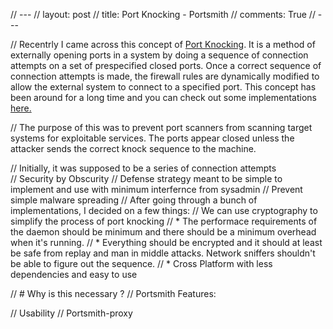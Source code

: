 // ---
// layout: post
// title: Port Knocking - Portsmith
// comments: True
// ---

// Recentrly I came across this concept of <a href="https://en.wikipedia.org/wiki/Port_knocking">Port Knocking</a>. It is a method of externally opening ports in a system by doing a sequence of connection attempts on a set of prespecified closed ports. Once a correct sequence of connection attempts is made, the firewall rules are dynamically modified to allow the external system to connect to a specified port. This concept has been around for a long time and you can check out some implementations <a href = "http://www.portknocking.org/view/implementations">here.</a>  

// The purpose of this was to prevent port scanners from scanning target systems for exploitable services. The ports appear closed unless the attacker sends the correct knock sequence to the machine.

// Initially, it was supposed to be a series of connection attempts    
// Security by Obscurity
// Defense strategy meant to be simple to implement and use with minimum interfernce from sysadmin
// Prevent simple malware spreading
// After going through a bunch of implementations, I decided on a few things:
// We can use cryptography to simplify the process of port knocking
// * The performace requirements of the daemon should be minimum and there should be a minimum overhead when it's running.
// * Everything should be encrypted and it should at least be safe from replay and man in middle attacks. Network sniffers shouldn't be able to figure out the sequence.
// * Cross Platform with less dependencies and easy to use

// # Why is this necessary ?
// Portsmith Features:

// Usability
// Portsmith-proxy